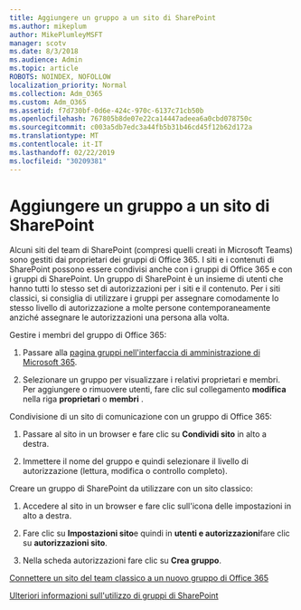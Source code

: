 ```yaml
---
title: Aggiungere un gruppo a un sito di SharePoint
ms.author: mikeplum
author: MikePlumleyMSFT
manager: scotv
ms.date: 8/3/2018
ms.audience: Admin
ms.topic: article
ROBOTS: NOINDEX, NOFOLLOW
localization_priority: Normal
ms.collection: Adm_O365
ms.custom: Adm_O365
ms.assetid: f7d730bf-0d6e-424c-970c-6137c71cb50b
ms.openlocfilehash: 767805b8de07e22ca14447adeea6a0cbd078750c
ms.sourcegitcommit: c003a5db7edc3a44fb5b31b46cd45f12b62d172a
ms.translationtype: MT
ms.contentlocale: it-IT
ms.lasthandoff: 02/22/2019
ms.locfileid: "30209381"
---
```

# <a name="add-a-group-to-a-sharepoint-site"></a>Aggiungere un gruppo a un sito di SharePoint

Alcuni siti del team di SharePoint (compresi quelli creati in Microsoft Teams) sono gestiti dai proprietari dei gruppi di Office 365. I siti e i contenuti di SharePoint possono essere condivisi anche con i gruppi di Office 365 e con i gruppi di SharePoint. Un gruppo di SharePoint è un insieme di utenti che hanno tutti lo stesso set di autorizzazioni per i siti e il contenuto. Per i siti classici, si consiglia di utilizzare i gruppi per assegnare comodamente lo stesso livello di autorizzazione a molte persone contemporaneamente anziché assegnare le autorizzazioni una persona alla volta.
  
Gestire i membri del gruppo di Office 365:
  
1. Passare alla [pagina gruppi nell'interfaccia di amministrazione di Microsoft 365](https://portal.office.com/adminportal/home#/groups).
    
2. Selezionare un gruppo per visualizzare i relativi proprietari e membri. Per aggiungere o rimuovere utenti, fare clic sul collegamento **modifica** nella riga **proprietari** o **membri** . 
    
Condivisione di un sito di comunicazione con un gruppo di Office 365:
  
1. Passare al sito in un browser e fare clic su **Condividi sito** in alto a destra. 
    
2. Immettere il nome del gruppo e quindi selezionare il livello di autorizzazione (lettura, modifica o controllo completo).
    
Creare un gruppo di SharePoint da utilizzare con un sito classico:
  
1. Accedere al sito in un browser e fare clic sull'icona delle impostazioni in alto a destra.
    
2. Fare clic su **Impostazioni sito**e quindi in **utenti e autorizzazioni**fare clic su **autorizzazioni sito**.
    
3. Nella scheda autorizzazioni fare clic su **Crea gruppo**.
    
[Connettere un sito del team classico a un nuovo gruppo di Office 365](https://go.microsoft.com/fwlink/?linkid=2008654)
  
[Ulteriori informazioni sull'utilizzo di gruppi di SharePoint](https://go.microsoft.com/fwlink/?linkid=874658)
  

